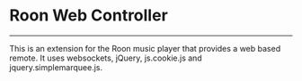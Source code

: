 # Roon Web Controller
---------------------------
This is an extension for the Roon music player that provides a web based remote.  It uses websockets, jQuery, js.cookie.js and jquery.simplemarquee.js.

